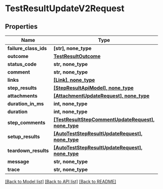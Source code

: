 # TestResultUpdateV2Request


## Properties
Name | Type | Description | Notes
------------ | ------------- | ------------- | -------------
**failure_class_ids** | **[str], none_type** |  | [optional] 
**outcome** | [**TestResultOutcome**](TestResultOutcome.md) |  | [optional] 
**status_code** | **str, none_type** |  | [optional] 
**comment** | **str, none_type** |  | [optional] 
**links** | [**[Link], none_type**](Link.md) |  | [optional] 
**step_results** | [**[StepResultApiModel], none_type**](StepResultApiModel.md) |  | [optional] 
**attachments** | [**[AttachmentUpdateRequest], none_type**](AttachmentUpdateRequest.md) |  | [optional] 
**duration_in_ms** | **int, none_type** |  | [optional] 
**duration** | **int, none_type** |  | [optional] 
**step_comments** | [**[TestResultStepCommentUpdateRequest], none_type**](TestResultStepCommentUpdateRequest.md) |  | [optional] 
**setup_results** | [**[AutoTestStepResultUpdateRequest], none_type**](AutoTestStepResultUpdateRequest.md) |  | [optional] 
**teardown_results** | [**[AutoTestStepResultUpdateRequest], none_type**](AutoTestStepResultUpdateRequest.md) |  | [optional] 
**message** | **str, none_type** |  | [optional] 
**trace** | **str, none_type** |  | [optional] 

[[Back to Model list]](../README.md#documentation-for-models) [[Back to API list]](../README.md#documentation-for-api-endpoints) [[Back to README]](../README.md)


